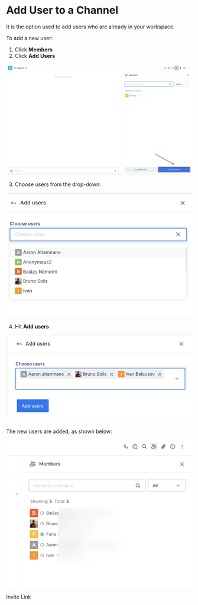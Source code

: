 # Add User to a Channel

It is the option used to add users who are already in your workspace. 

To add a new user:

1. Click **Members**
2. Click **Add** **Users**

![](../../../../../.gitbook/assets/image%20%28390%29.png)

3. Choose users from the drop-down:

![](../../../../../.gitbook/assets/image%20%28343%29.png)

4. Hit **Add users**

![](../../../../../.gitbook/assets/image%20%28386%29.png)

The new users are added,  as shown below:

![](../../../../../.gitbook/assets/image%20%28389%29.png)

Invite Link

